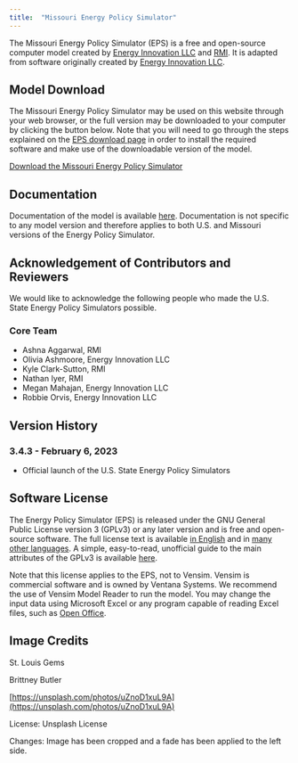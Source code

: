 ```yaml
---
title:  "Missouri Energy Policy Simulator"
---
```


The Missouri Energy Policy Simulator (EPS) is a free and open-source computer model created by [Energy Innovation LLC](https://energyinnovation.org/) and [RMI](https://rmi.org/).  It is adapted from software originally created by [Energy Innovation LLC](https://energyinnovation.org/).

## Model Download

The Missouri Energy Policy Simulator may be used on this website through your web browser, or the full version may be downloaded to your computer by clicking the button below.  Note that you will need to go through the steps explained on the [EPS download page](https://docs.energypolicy.solutions/download) in order to install the required software and make use of the downloadable version of the model.

<p><a href="https://github.com/Energy-Innovation/eps-missouri/archive/refs/tags/3.4.3.zip" class="btn">Download the Missouri Energy Policy Simulator</a></p>

## Documentation

Documentation of the model is available [here](https://docs.energypolicy.solutions/).  Documentation is not specific to any model version and therefore applies to both U.S. and Missouri versions of the Energy Policy Simulator.

## Acknowledgement of Contributors and Reviewers
We would like to acknowledge the following people who made the U.S. State Energy Policy Simulators possible.

### Core Team

* Ashna Aggarwal, RMI
* Olivia Ashmoore, Energy Innovation LLC
* Kyle Clark-Sutton, RMI
* Nathan Iyer, RMI
* Megan Mahajan, Energy Innovation LLC
* Robbie Orvis, Energy Innovation LLC

## Version History

### **3.4.3 - February 6, 2023**

* Official launch of the U.S. State Energy Policy Simulators

## Software License

The Energy Policy Simulator (EPS) is released under the GNU General Public License version 3 (GPLv3) or any later version and is free and open-source software.  The full license text is available [in English](http://www.gnu.org/licenses/gpl-3.0.en.html) and in [many other languages](http://www.gnu.org/licenses/translations.html).  A simple, easy-to-read, unofficial guide to the main attributes of the GPLv3 is available <a href="https://tldrlegal.com/license/gnu-general-public-license-v3-(gpl-3)">here</a>.

Note that this license applies to the EPS, not to Vensim.  Vensim is commercial software and is owned by Ventana Systems.  We recommend the use of Vensim Model Reader to run the model.  You may change the input data using Microsoft Excel or any program capable of reading Excel files, such as [Open Office](https://www.openoffice.org/).

## Image Credits

St. Louis Gems

Brittney Butler

[https://unsplash.com/photos/uZnoD1xuL9A](https://unsplash.com/photos/uZnoD1xuL9A)

License: Unsplash License

Changes: Image has been cropped and a fade has been applied to the left side.

